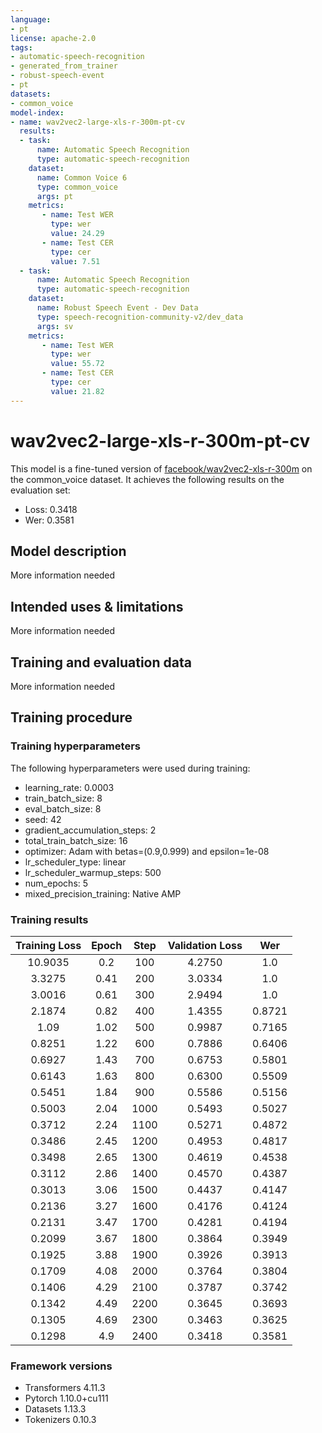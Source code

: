 ```yaml
---
language:
- pt
license: apache-2.0
tags:
- automatic-speech-recognition
- generated_from_trainer
- robust-speech-event
- pt
datasets:
- common_voice
model-index:
- name: wav2vec2-large-xls-r-300m-pt-cv
  results: 
  - task: 
      name: Automatic Speech Recognition 
      type: automatic-speech-recognition
    dataset:
      name: Common Voice 6
      type: common_voice
      args: pt
    metrics:
       - name: Test WER
         type: wer
         value: 24.29
       - name: Test CER
         type: cer
         value: 7.51
  - task: 
      name: Automatic Speech Recognition
      type: automatic-speech-recognition
    dataset:
      name: Robust Speech Event - Dev Data
      type: speech-recognition-community-v2/dev_data
      args: sv
    metrics:
       - name: Test WER
         type: wer
         value: 55.72
       - name: Test CER
         type: cer
         value: 21.82
---
```


<!-- This model card has been generated automatically according to the information the Trainer had access to. You
should probably proofread and complete it, then remove this comment. -->

# wav2vec2-large-xls-r-300m-pt-cv

This model is a fine-tuned version of [facebook/wav2vec2-xls-r-300m](https://huggingface.co/facebook/wav2vec2-xls-r-300m) on the common_voice dataset.
It achieves the following results on the evaluation set:
- Loss: 0.3418
- Wer: 0.3581

## Model description

More information needed

## Intended uses & limitations

More information needed

## Training and evaluation data

More information needed

## Training procedure

### Training hyperparameters

The following hyperparameters were used during training:
- learning_rate: 0.0003
- train_batch_size: 8
- eval_batch_size: 8
- seed: 42
- gradient_accumulation_steps: 2
- total_train_batch_size: 16
- optimizer: Adam with betas=(0.9,0.999) and epsilon=1e-08
- lr_scheduler_type: linear
- lr_scheduler_warmup_steps: 500
- num_epochs: 5
- mixed_precision_training: Native AMP

### Training results

| Training Loss | Epoch | Step | Validation Loss | Wer    |
|:-------------:|:-----:|:----:|:---------------:|:------:|
| 10.9035       | 0.2   | 100  | 4.2750          | 1.0    |
| 3.3275        | 0.41  | 200  | 3.0334          | 1.0    |
| 3.0016        | 0.61  | 300  | 2.9494          | 1.0    |
| 2.1874        | 0.82  | 400  | 1.4355          | 0.8721 |
| 1.09          | 1.02  | 500  | 0.9987          | 0.7165 |
| 0.8251        | 1.22  | 600  | 0.7886          | 0.6406 |
| 0.6927        | 1.43  | 700  | 0.6753          | 0.5801 |
| 0.6143        | 1.63  | 800  | 0.6300          | 0.5509 |
| 0.5451        | 1.84  | 900  | 0.5586          | 0.5156 |
| 0.5003        | 2.04  | 1000 | 0.5493          | 0.5027 |
| 0.3712        | 2.24  | 1100 | 0.5271          | 0.4872 |
| 0.3486        | 2.45  | 1200 | 0.4953          | 0.4817 |
| 0.3498        | 2.65  | 1300 | 0.4619          | 0.4538 |
| 0.3112        | 2.86  | 1400 | 0.4570          | 0.4387 |
| 0.3013        | 3.06  | 1500 | 0.4437          | 0.4147 |
| 0.2136        | 3.27  | 1600 | 0.4176          | 0.4124 |
| 0.2131        | 3.47  | 1700 | 0.4281          | 0.4194 |
| 0.2099        | 3.67  | 1800 | 0.3864          | 0.3949 |
| 0.1925        | 3.88  | 1900 | 0.3926          | 0.3913 |
| 0.1709        | 4.08  | 2000 | 0.3764          | 0.3804 |
| 0.1406        | 4.29  | 2100 | 0.3787          | 0.3742 |
| 0.1342        | 4.49  | 2200 | 0.3645          | 0.3693 |
| 0.1305        | 4.69  | 2300 | 0.3463          | 0.3625 |
| 0.1298        | 4.9   | 2400 | 0.3418          | 0.3581 |


### Framework versions

- Transformers 4.11.3
- Pytorch 1.10.0+cu111
- Datasets 1.13.3
- Tokenizers 0.10.3
